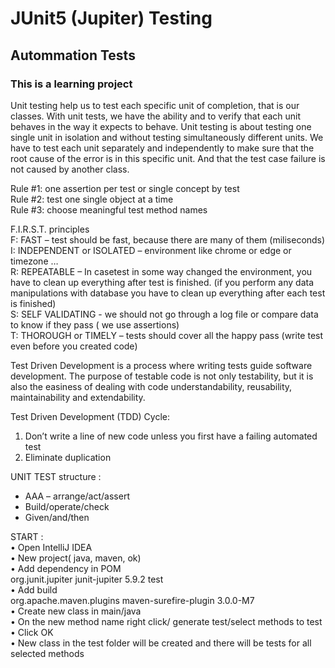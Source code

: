 # JUnit5 (Jupiter) Testing
## Autommation Tests
### This is a learning project                 
Unit testing help us to test each specific unit of completion, that is our classes.
With unit tests, we have the ability and to verify that each unit behaves in the way it expects to behave.
Unit testing is about testing one single unit in isolation and without testing simultaneously different units. 
We have to test each unit separately and independently to make sure that the root cause of the error is in this specific unit. 
And that the test case failure is not caused by another class.

Rule #1:  one assertion per test or single concept by test     
Rule #2:  test one single object at a time        
Rule #3:  choose meaningful test method names           

F.I.R.S.T. principles        
F: FAST – test should be fast, because there are many of them (miliseconds)        
I: INDEPENDENT or ISOLATED – environment like chrome or edge or timezone …           
R: REPEATABLE – In casetest in some way changed the environment, you have to clean up everything after test is finished. 
(if you perform any data manipulations with database you have to clean up everything after each test is finished)             
S: SELF VALIDATING - we should not go through a log file or compare data to know if they pass ( we use assertions)             
T: THOROUGH or TIMELY – tests should cover all the happy pass (write test even before you created code)              

Test Driven Development is a process where writing tests guide software development.
The purpose of testable code is not only testability, but it is also the easiness of dealing with code understandability, reusability, maintainability and extendability.

 Test Driven Development (TDD) Cycle:
1. Don’t write a line of new code unless you first have a failing automated test
2. Eliminate duplication

UNIT TEST structure :
* AAA – arrange/act/assert
* Build/operate/check
* Given/and/then

START :        
•	Open IntelliJ IDEA       
•	New project( java, maven, ok)    
•	Add dependency in POM            
<dependency>
<groupId>org.junit.jupiter</groupId>
<artifactId>junit-jupiter</artifactId>
<version>5.9.2</version>
<scope>test</scope>
</dependency>       
•	Add build      
<build>
<plugins>
<plugin>
<groupId>org.apache.maven.plugins</groupId>
<artifactId>maven-surefire-plugin</artifactId>
<version>3.0.0-M7</version>
</plugin>
</plugins>
</build>        
•	Create new class in main/java    
•	On the new method name right click/ generate test/select methods to test         
•	Click OK      
•	New class in the test folder will be created and there will be tests for all selected methods
